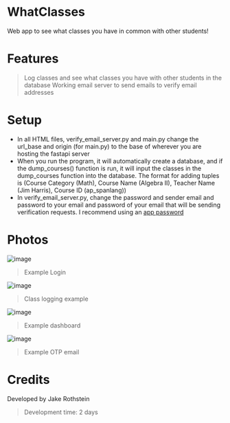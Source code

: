 # WhatClasses
Web app to see what classes you have in common with other students!

# Features
> Log classes and see what classes you have with other students in the database
> Working email server to send emails to verify email addresses

# Setup
- In all HTML files, verify_email_server.py and main.py change the url_base and origin (for main.py) to the base of wherever you are hosting the fastapi server
- When you run the program, it will automatically create a database, and if the dump_courses() function is run, it will input the classes in the dump_courses function into the database. The format for adding tuples is (Course Category (Math), Course Name (Algebra II), Teacher Name (Jim Harris), Course ID (ap_spanlang))
- In verify_email_server.py, change the password and sender email and password to your email and password of your email that will be sending verification requests. I recommend using an [app password](https://support.google.com/accounts/answer/185833?hl=en)

# Photos
![image](https://github.com/jakerothstein/WhatClasses/assets/73565590/69651d9f-97e0-47af-9021-e8ba0e1f9826)
> Example Login

![image](https://github.com/jakerothstein/WhatClasses/assets/73565590/0d71ae2b-8723-441d-b879-eeca93b38494)
> Class logging example

![image](https://github.com/jakerothstein/WhatClasses/assets/73565590/e19fda17-ece1-4616-8ec3-3823c7178824)
> Example dashboard

![image](https://github.com/jakerothstein/WhatClasses/assets/73565590/f14a049d-c19a-4afd-8127-bccde5e2fd89)
> Example OTP email

# Credits
Developed by Jake Rothstein
> Development time: 2 days 
